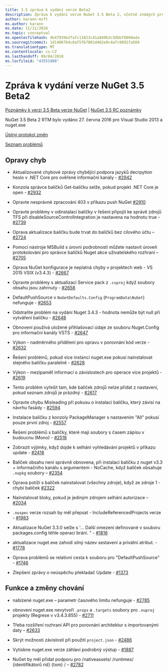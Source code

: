 ```yaml
---
title: 3.5 zpráva k vydání verze Beta2
description: Zpráva k vydání verze NuGet 3.5 Beta 2, včetně známých problémů, opravy chyb, nové funkce a chcete.
author: karann-msft
ms.author: karann
ms.date: 11/11/2016
ms.topic: conceptual
ms.openlocfilehash: 4b47939e2fafc11823c41a849b3c58bbf0800ada
ms.sourcegitcommit: 1d1406764c6af5fb7801d462e0c4afc9092fa569
ms.translationtype: MT
ms.contentlocale: cs-CZ
ms.lasthandoff: 09/04/2018
ms.locfileid: "43551988"
---
```

# <a name="nuget-35-beta2-release-notes"></a>Zpráva k vydání verze NuGet 3.5 Beta2

[Poznámky k verzi 3.5 Beta verze NuGet](../release-notes/nuget-3.5-Beta.md) | [NuGet 3.5 RC poznámky](../release-notes/nuget-3.5-RC.md)

NuGet 3.5 Beta 2 RTM bylo vydáno 27. června 2016 pro Visual Studio 2013 a nuget.exe

[Úplný protokol změn](https://github.com/NuGet/NuGet.Client/compare/release-3.5.0-beta...release-3.5.0-beta2)

[Seznam problémů](https://github.com/Nuget/Home/issues?q=is%3Aissue+milestone%3A%223.5+Beta2%22+is%3Aclosed)

## <a name="bug-fixes"></a>Opravy chyb

* Aktualizované chybové zprávy chybějící podpora jazyků decrpytion heslo v .NET Core pro ověřené informační kanály - [#2942](https://github.com/NuGet/Home/issues/2942)

* Konzola správce balíčků Get-balíčku selže, pokud projekt .NET Core je open - [#2932](https://github.com/NuGet/Home/issues/2932)

* Opravte nesprávné zpracování 403 v příkazu push NuGet [#2910](https://github.com/NuGet/Home/issues/2910)

* Opravte problémy v odinstalaci balíčky v řešení připojit ke správě zdrojů TFS při disableSourceControlIntegration je nastavena na hodnotu true - [#2739](https://github.com/NuGet/Home/issues/2739)

* Oprava aktualizace balíčku bude trvat do balíčků bez cílového účtu – [#2724](https://github.com/NuGet/Home/issues/2724)

* Pomocí nástroje MSBuild s úrovní podrobností můžete nastavit úroveň protokolování pro správce balíčků Nuget akce uživatelského rozhraní – [#2705](https://github.com/NuGet/Home/issues/2705)

* Oprava NuGet konfigurace je neplatná chyby v projektech web - VS 2015 VSIX (v3.4.3) - [#2667](https://github.com/NuGet/Home/issues/2667)

* Opravte problémy s aktualizací Service pack z `.csproj` když soubory obsahu jsou zahrnuty - [#2658](https://github.com/NuGet/Home/issues/2658)

* DefaultPushSource v `NuGetDefaults.Config` (`ProgramData\NuGet`) nefunguje - [#2653](https://github.com/NuGet/Home/issues/2653)

* Odstraňte problém na vydání Nuget 3.4.3 - hodnota nemůže být null při vytváření balíčku - [#2648](https://github.com/NuGet/Home/issues/2648)

* Obnovení používá uložené přihlašovací údaje ze souboru Nuget.Config pro informační kanály VSTS - [#2647](https://github.com/NuGet/Home/issues/2647)

* Výkon - nadměrného přidělení pro opravu v porovnání kód verze - [#2632](https://github.com/NuGet/Home/issues/2632)

* Řešení problémů, pokud více instancí nuget.exe pokusí nainstalovat stejného balíčku paralelně - [#2628](https://github.com/NuGet/Home/issues/2628)

* Výkon - mezipaměť informací o závislostech pro operace více projektů - [#2619](https://github.com/NuGet/Home/issues/2619)

* Tento problém vyřešit tam, kde balíček zdrojů nelze přidat z nastavení, pokud seznam zdrojů je prázdný - [#2617](https://github.com/NuGet/Home/issues/2617)

* Opravte chybu Misleading při pokusu o instalaci balíčku, který závisí na návrhu fasády - [#2594](https://github.com/NuGet/Home/issues/2594)

* Instalace balíčku z konzoly PackageManager s nastavením "All" pokusí pouze první zdroj - [#2557](https://github.com/NuGet/Home/issues/2557)

* Řešení problémů s balíčky, které mají soubory s časem zápisu v budoucnu (Mono) - [#2518](https://github.com/NuGet/Home/issues/2518)

* Zobrazit výjimky, když dojde k selhání vyhledávání projektů v příkazu update - [#2418](https://github.com/NuGet/Home/issues/2418)

* Balíček obsahu není správně obnovena, při instalaci balíčku z nuget v3.3 + informačního kanálu s argumentem - NoCache, když balíček obsahuje `.nupkg` soubory – [#2354](https://github.com/NuGet/Home/issues/2354)

* Oprava potíží s balíček nainstalovat (všechny zdroje), když ze zdroje 1 - chybí balíček [#2322](https://github.com/NuGet/Home/issues/2322)

* Nainstalovat bloky, pokud je jediným zdrojem selhání autorizace – [#2034](https://github.com/NuGet/Home/issues/2034)

* `.nuspec` verze rozsah by měl přepsat - IncludeReferencedProjects verze - [#1983](https://github.com/NuGet/Home/issues/1983)

* Aktualizace NuGet 3.3.0 selže s '... Další omezení definované v souboru packages.config téhle operaci brání. " - [#1816](https://github.com/NuGet/Home/issues/1816)

* aktualizace nuget.exe zahodí silný název sestavení a privátní atribut. - [#1778](https://github.com/NuGet/Home/issues/1778)

* Oprava problémů se relativní cesta k souboru pro "DefaultPushSource" - [#1746](https://github.com/NuGet/Home/issues/1746)

* Zlepšení zprávy o neúspěchu překladač Update - [#1373](https://github.com/NuGet/Home/issues/1373)

## <a name="features-and-behavior-changes"></a>Funkce a změny chování

* nabízené nuget.exe – parametr časového limitu nefunguje - [#2785](https://github.com/NuGet/Home/issues/2785)

* obnovení nuget.exe nevytvoří `.props` a `.targets` soubory pro `.nuproj` projekty (Regrese v v3.4.3.855) - [#2711](https://github.com/NuGet/Home/issues/2711)

* Třeba rozšíření rozhraní API pro porovnání architektur s importovanými daty – [#2633](https://github.com/NuGet/Home/issues/2633)

* Skrýt možnosti závislostí při použití `project.json`  -  [#2486](https://github.com/NuGet/Home/issues/2486)

* Vytiskne nuget.exe verze záhlaví podrobný výstup - [#1887](https://github.com/NuGet/Home/issues/1887)

* NuGet by měl přidat podporu pro /nativeassets/ /runtimes/ {identifikátorů rid} {txm} / – [#2782](https://github.com/NuGet/Home/issues/2782)